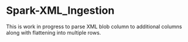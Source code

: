 # Spark-XML_Ingestion
This is work in progress to parse XML blob column to additional columns along with flattening into multiple rows.
